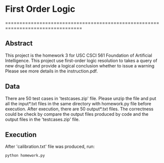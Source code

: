 # First Order Logic
=================================================================================

## Abstract
This project is the homework 3 for USC CSCI 561 Foundation of Artificial Intelligence.
This project use first-order logic resolution to takes a query of new drug list and provide a logical
conclusion whether to issue a warning
Please see more details in the instruction.pdf.

## Data
There are 50 test cases in 'testcases.zip' file. Please unzip the file and put all the input*.txt files
in the same directory with homework.py file before execution. After execution, there are 50 output*.txt files. The correctness could be check by compare the output files produced by code and the output files in the 'testcases.zip' file.

## Execution
After 'calibration.txt' file was produced, run:
```console
python homework.py
```

